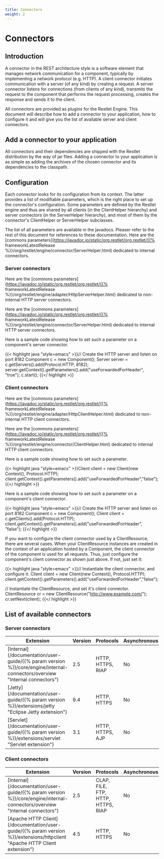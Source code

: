 ```yaml
---
title: Connectors
weight: 2
---
```

# Connectors

## Introduction

A connector in the REST architecture style is a software element that
manages network communication for a component, typically by implementing
a network protocol (e.g. HTTP). A client connector initiates
communication with a server (of any kind) by creating a request. A
server connector listens for connections (from clients of any kind),
transmits the request to the component that performs the request
processing, creates the response and sends it to the client.

All connectors are provided as plugins for the Restlet Engine. This
document will describe how to add a connector to your application, how
to configure it and will give you the list of available server and
client connectors.

## Add a connector to your application

All connectors and their dependencies are shipped with the Restlet
distribution by the way of jar files. Adding a connector to your
application is as simple as adding the archives of the chosen connector
and its dependencies to the classpath.

## Configuration

Each connector looks for its configuration from its context. The latter
provides a list of modifiable parameters, which is the right place to
set up the connector's configuration. Some parameters are defined by the
Restlet engine and thus are shared by all clients (in the ClientHelper
hierarchy) and server connectors (in the ServerHelper hierarchy), and
most of them by the connector's ClientHelper or ServerHelper subclasses.

The list of all parameters are available in the javadocs. Pleaser refer
to the rest of this document for references to these documentation. Here
are the [commons
parameters](https://javadoc.io/static/org.restlet/org.restlet/{{% frameworkLatestRelease %}}/org/restlet/engine/connector/ServerHelper.html)
dedicated to internal connectors.

### Server connectors

Here are the [commons
parameters](https://javadoc.io/static/org.restlet/org.restlet/{{% frameworkLatestRelease %}}/org/restlet/engine/adapter/HttpServerHelper.html)
dedicated to non-internal HTTP server connectors.

Here are the [commons
parameters](https://javadoc.io/static/org.restlet/org.restlet/{{% frameworkLatestRelease %}}/org/restlet/engine/connector/ServerHelper.html)
dedicated to internal HTTP server connectors.

Here is a sample code showing how to set such a parameter on a
component's server connector.

{{< highlight java "style=emacs" >}}// Create the HTTP server and listen on port 8182
Component c = new Component();
Server server = c.getServers().add(Protocol.HTTP, 8182);
server.getContext().getParameters().add("useForwardedForHeader", "true");
c.start();
{{</ highlight >}}

### Client connectors

Here are the [commons parameters](https://javadoc.io/static/org.restlet/org.restlet/{{% frameworkLatestRelease %}}/org/restlet/engine/adapter/HttpClientHelper.html)
dedicated to non-internal HTTP client connectors.

Here are the [commons parameters](https://javadoc.io/static/org.restlet/org.restlet/{{% frameworkLatestRelease %}}/org/restlet/engine/connector/ClientHelper.html)
dedicated to internal HTTP client connectors.

Here is a sample code showing how to set such a parameter.

{{< highlight java "style=emacs" >}}Client client = new Client(new Context(), Protocol.HTTP);
client.getContext().getParameters().add("useForwardedForHeader","false");
{{</ highlight >}}

Here is a sample code showing how to set such a parameter on a
component's client connector.

{{< highlight java "style=emacs" >}}// Create the HTTP server and listen on port 8182
Component c = new Component();
Client client = c.getClients().add(Protocol.HTTP);
client.getContext().getParameters().add("useForwardedForHeader", "false");
{{</ highlight >}}

If you want to configure the client connector used by a ClientResource,
there are several cases. When your ClientResource instances are created
in the context of an application hosted by a Component, the client
connector of the component is used for all requests. Thus, just
configure the component's client connector as shown just above. If not,
just set it:

{{< highlight java "style=emacs" >}}// Instantiate the client connector, and configure it.
Client client = new Client(new Context(), Protocol.HTTP);
client.getContext().getParameters().add("useForwardedForHeader","false");

// Instantiate the ClientResource, and set it's client connector.
ClientResource cr = new ClientResource("http://www.example.com/");
cr.setNext(client);
{{</ highlight >}}

## List of available connectors

### Server connectors

Extension | Version | Protocols | Asynchronous | Comment
--------- | ------- | --------- | ------------ | ---------
[Internal](/documentation/user-guide/{{% param version %}}/core/engine/internal-connectors/overview "Internal connectors") | 2.5 | HTTP, HTTPS, RIAP | No | Recommended for development and lightweight deployments
[Jetty](/documentation/user-guide/{{% param version %}}/extensions/jetty "Eclipse Jetty extension") | 9.4 | HTTP, HTTPS | No | Recommended for robust and scalable deployments
[Servlet](/documentation/user-guide/{{% param version %}}/extensions/servlet "Servlet extension") | 3.1 | HTTP, HTTPS, AJP | No | Recommended for deployments inside Java EE servers

### Client connectors

Extension | Version | Protocols | Asynchronous | Proxy | Comment
--------- | ------- | --------- | ------------ | ----- | -------
[Internal](/documentation/user-guide/{{% param version %}}/core/engine/internal-connectors/overview "Internal connectors") | 2.5 | CLAP, FILE, FTP, HTTP, HTTPS, RIAP | No | Yes | Recommended for development and lightweight deployments
[Apache HTTP Client](/documentation/user-guide/{{% param version %}}/extensions/httpclient "Apache HTTP Client extension") | 4.5 | HTTP, HTTPS | No | Yes | Recommended for robust and scalable deployments
